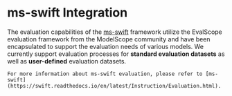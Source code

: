 # ms-swift Integration

The evaluation capabilities of the [ms-swift](https://github.com/modelscope/ms-swift) framework utilize the EvalScope evaluation framework from the ModelScope community and have been encapsulated to support the evaluation needs of various models. We currently support evaluation processes for **standard evaluation datasets** as well as **user-defined** evaluation datasets.

```{seealso}
For more information about ms-swift evaluation, please refer to [ms-swift](https://swift.readthedocs.io/en/latest/Instruction/Evaluation.html).
```